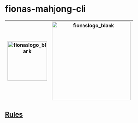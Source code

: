 # fionas-mahjong-cli

| <img width="128" height="128" alt="fionaslogo_blank" src="https://github.com/user-attachments/assets/b4611b01-2dfc-4e73-9e75-274fce0d2739" />   | <img width="256" height="256" alt="fionaslogo_blank" src="https://github.com/user-attachments/assets/c6c86168-aca3-4e72-89e5-a1c2d0fbc65a" /> |
| -------- | ------- |

## [Rules](https://github.com/CMaccapo/fionas-mahjong-cli/blob/main/RULES.md)
